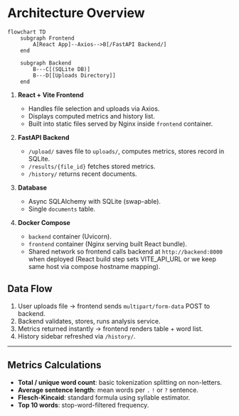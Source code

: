 # Architecture Overview

```mermaid
flowchart TD
    subgraph Frontend
        A[React App]--Axios-->B[/FastAPI Backend/]
    end

    subgraph Backend
        B---C[(SQLite DB)]
        B---D[[Uploads Directory]]
    end
```

1. **React + Vite Frontend**
   - Handles file selection and uploads via Axios.
   - Displays computed metrics and history list.
   - Built into static files served by Nginx inside `frontend` container.

2. **FastAPI Backend**
   - `/upload/` saves file to `uploads/`, computes metrics, stores record in SQLite.
   - `/results/{file_id}` fetches stored metrics.
   - `/history/` returns recent documents.

3. **Database**
   - Async SQLAlchemy with SQLite (swap-able).
   - Single `documents` table.

4. **Docker Compose**
   - `backend` container (Uvicorn).
   - `frontend` container (Nginx serving built React bundle).
   - Shared network so frontend calls backend at `http://backend:8000` when deployed (React build step sets VITE_API_URL or we keep same host via compose hostname mapping).

## Data Flow
1. User uploads file → frontend sends `multipart/form-data` POST to backend.
2. Backend validates, stores, runs analysis service.
3. Metrics returned instantly → frontend renders table + word list.
4. History sidebar refreshed via `/history/`.

---

## Metrics Calculations
- **Total / unique word count**: basic tokenization splitting on non-letters.
- **Average sentence length**: mean words per `.` `!` or `?` sentence.
- **Flesch-Kincaid**: standard formula using syllable estimator.
- **Top 10 words**: stop-word-filtered frequency.
